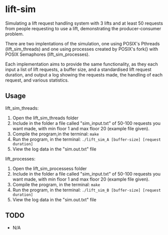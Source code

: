 # lift-sim
Simulating a lift request handling system with 3 lifts and at least 50 requests from people requesting to use a lift,
	 	demonstrating the producer-consumer problem. 


There are two implentations of the simulation, one using POSIX's Pthreads (lift_sim_threads) and one using processes created by POSIX's fork() with POSIX Semaphores (lift_sim_processes).

Each implementation aims to provide the same functionality, as they each input a list of lift requests, a buffer size, and a standardised lift request duration, and output a log showing the requests made, the handling of each request, and various statistics.


## Usage

lift_sim_threads:
1. Open the lift_sim_threads folder 
2. Include in the folder a file called "sim_input.txt" of 50-100 requests you want made, with min floor 1 and max floor 20 (example file given).
3. Compile the program,in the terminal:
``make``
4. Run the program, in the terminal:
     ``./lift_sim_A [buffer-size] [request duration]``
5. View the log data in the "sim.out.txt" file


lift_processes:
1. Open the lift_sim_processess folder
2. Include in the folder a file called "sim_input.txt" of 50-100 requests you want made, with min floor 1 and max floor 20 (example file given).
3. Compile the program, in the terminal:
      ``make``
4. Run the program, in the terminal:
      ``./lift_sim_B [buffer-size] [request duration]``
5. View the log data in the "sim.out.txt" file
  
 ## TODO
 * N/A
